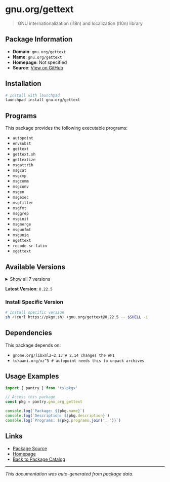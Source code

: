 # gnu.org/gettext

> GNU internationalization (i18n) and localization (l10n) library

## Package Information

- **Domain**: `gnu.org/gettext`
- **Name**: `gnu.org/gettext`
- **Homepage**: Not specified
- **Source**: [View on GitHub](https://github.com/pkgxdev/pantry/tree/main/projects/gnu.org/gettext/package.yml)

## Installation

```bash
# Install with launchpad
launchpad install gnu.org/gettext
```

## Programs

This package provides the following executable programs:

- `autopoint`
- `envsubst`
- `gettext`
- `gettext.sh`
- `gettextize`
- `msgattrib`
- `msgcat`
- `msgcmp`
- `msgcomm`
- `msgconv`
- `msgen`
- `msgexec`
- `msgfilter`
- `msgfmt`
- `msggrep`
- `msginit`
- `msgmerge`
- `msgunfmt`
- `msguniq`
- `ngettext`
- `recode-sr-latin`
- `xgettext`

## Available Versions

<details>
<summary>Show all 7 versions</summary>

- `0.22.5`, `0.22.4`, `0.22.3`, `0.22.2`, `0.22.1`
- `0.22.0`, `0.21.1`

</details>

**Latest Version**: `0.22.5`

### Install Specific Version

```bash
# Install specific version
sh <(curl https://pkgx.sh) +gnu.org/gettext@0.22.5 -- $SHELL -i
```

## Dependencies

This package depends on:

- `gnome.org/libxml2~2.13 # 2.14 changes the API`
- `tukaani.org/xz^5 # autopoint needs this to unpack archives`

## Usage Examples

```typescript
import { pantry } from 'ts-pkgx'

// Access this package
const pkg = pantry.gnu_org_gettext

console.log(`Package: ${pkg.name}`)
console.log(`Description: ${pkg.description}`)
console.log(`Programs: ${pkg.programs.join(', ')}`)
```

## Links

- [Package Source](https://github.com/pkgxdev/pantry/tree/main/projects/gnu.org/gettext/package.yml)
- [Homepage](#)
- [Back to Package Catalog](../package-catalog.md)

---

*This documentation was auto-generated from package data.*
